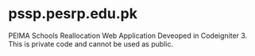 # pssp.pesrp.edu.pk
PEIMA Schools Reallocation Web Application Deveoped in Codeigniter 3. This is private code and cannot be used as public.
